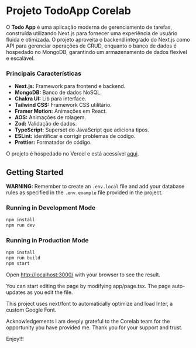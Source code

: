 # Projeto TodoApp Corelab

O **Todo App** é uma aplicação moderna de gerenciamento de tarefas, construída utilizando Next.js para fornecer uma experiência de usuário fluida e otimizada. O projeto aproveita o backend integrado do Next.js como API para gerenciar operações de CRUD, enquanto o banco de dados é hospedado no MongoDB, garantindo um armazenamento de dados flexível e escalável.

### Principais Características

- **Next.js:** Framework para frontend e backend.
- **MongoDB:** Banco de dados NoSQL.
- **Chakra UI:** Lib para interface.
- **Tailwind CSS:** Framework CSS utilitário.
- **Framer Motion:** Animações em React.
- **AOS:** Animações de rolagem.
- **Zod:** Validação de dados.
- **TypeScript:** Superset do JavaScript que adiciona tipos.
- **ESLint:** identificar e corrigir problemas de código.
- **Prettier:** Formatador de código.

O projeto é hospedado no Vercel e está acessível [aqui](https://todo-app-two-ecru-12.vercel.app/).

## Getting Started

**WARNING:** Remember to create an `.env.local` file and add your database rules as specified in the `.env.example` file provided in the project.

### Running in Development Mode

```bash
npm install
npm run dev
```

### Running in Production Mode

```bash
npm install
npm run build
npm start
```

Open [http://localhost:3000/](http://localhost:3000/) with your browser to see the result.

You can start editing the page by modifying app/page.tsx. The page auto-updates as you edit the file.

This project uses next/font to automatically optimize and load Inter, a custom Google Font.

Acknowledgements
I am deeply grateful to the Corelab team for the opportunity you have provided me. Thank you for your support and trust.

Enjoy!!!
